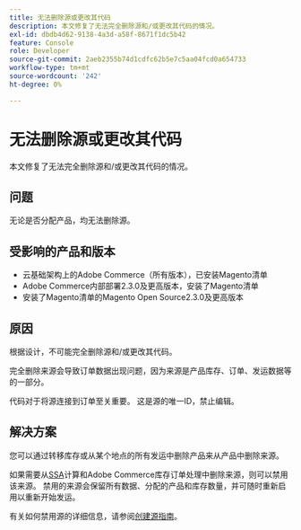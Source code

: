 ```yaml
---
title: 无法删除源或更改其代码
description: 本文修复了无法完全删除源和/或更改其代码的情况。
exl-id: dbdb4d62-9138-4a3d-a58f-8671f1dc5b42
feature: Console
role: Developer
source-git-commit: 2aeb2355b74d1cdfc62b5e7c5aa04fcd0a654733
workflow-type: tm+mt
source-wordcount: '242'
ht-degree: 0%

---
```


# 无法删除源或更改其代码

本文修复了无法完全删除源和/或更改其代码的情况。

## 问题

无论是否分配产品，均无法删除源。

## 受影响的产品和版本

* 云基础架构上的Adobe Commerce（所有版本），已安装Magento清单
* Adobe Commerce内部部署2.3.0及更高版本，安装了Magento清单
* 安装了Magento清单的Magento Open Source2.3.0及更高版本

## 原因

根据设计，不可能完全删除源和/或更改其代码。

完全删除来源会导致订单数据出现问题，因为来源是产品库存、订单、发运数据等的一部分。

代码对于将源连接到订单至关重要。 这是源的唯一ID，禁止编辑。

## 解决方案

您可以通过转移库存或从某个地点的所有发运中删除产品来从产品中删除来源。

如果需要从[SSA](https://experienceleague.adobe.com/en/docs/commerce-admin/inventory/basics/selection-reservations)计算和Adobe Commerce库存订单处理中删除来源，则可以禁用该来源。 禁用的来源会保留所有数据、分配的产品和库存数量，并可随时重新启用以重新开始发运。

有关如何禁用源的详细信息，请参阅[创建源指南](https://github.com/magento/inventory/wiki/Create-Sources#disable-sources)。
